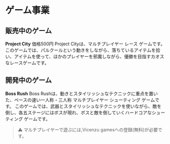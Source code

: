 # ゲーム事業
## 販売中のゲーム
**Project City** 価格500円
Project Cityは、マルチプレイヤー レース ゲームです。
このゲームでは、パルクールという動きをしながら、落ちているアイテムを拾い、アイテムを使って、ほかのプレイヤーを邪魔しながら、優勝を目指すカオスなレースゲームです。

## 開発中のゲーム
**Boss Rush**
Boss Rushは、動きとスタイリッシュなテクニックに重点を置いた、ペースの速い一人称・三人称 マルチプレイヤー シューティング ゲームです。
このゲームでは、武器とスタイリッシュなテクニックを使いながら、敵を倒し、各五ステージにはボスが現れ、ボスと敵を倒していくハードコアなシューティング ゲームです。

> ⚠️ マルチプレイヤーで遊ぶには,Vicenzu gamesへの登録(無料)が必要です。
